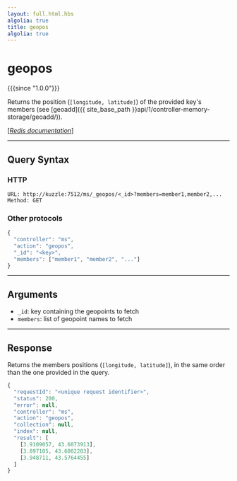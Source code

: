 ```yaml
---
layout: full.html.hbs
algolia: true
title: geopos
algolia: true
---
```


# geopos

{{{since "1.0.0"}}}

Returns the position (`[longitude, latitude]`) of the provided key's members (see [geoadd]({{ site_base_path }}api/1/controller-memory-storage/geoadd/)).  

[[_Redis documentation_]](https://redis.io/commands/geopos)

---

## Query Syntax

### HTTP

```http
URL: http://kuzzle:7512/ms/_geopos/<_id>?members=member1,member2,...
Method: GET
```

### Other protocols

```js
{
  "controller": "ms",
  "action": "geopos",
  "_id": "<key>",
  "members": ["member1", "member2", "..."]
}
```

---

## Arguments

* `_id`: key containing the geopoints to fetch
* `members`: list of geopoint names to fetch

---

## Response


Returns the members positions (`[longitude, latitude]`), in the same order than the one provided in the query.

```javascript
{
  "requestId": "<unique request identifier>",
  "status": 200,
  "error": null,
  "controller": "ms",
  "action": "geopos",
  "collection": null,
  "index": null,
  "result": [
    [3.9109057, 43.6073913],
    [3.897105, 43.6002203],
    [3.948711, 43.5764455]
  ]
}
```

